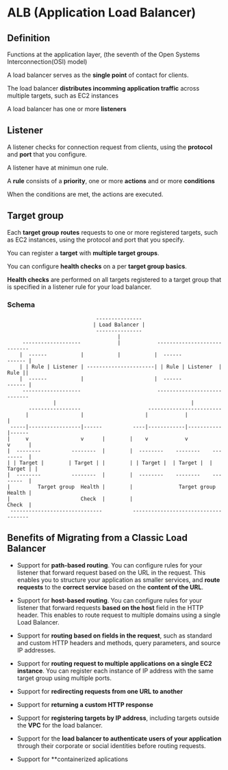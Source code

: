 # ALB (Application Load Balancer)

## Definition

Functions at the application layer, (the seventh of the Open Systems Interconnection(OSI) model)

A load balancer serves as the __single point__ of contact for clients.

The load balancer __distributes incomming application traffic__ across multiple targets, such as EC2 instances

A load balancer has one or more **listeners**

## Listener

A listener checks for connection request from clients, using the **protocol** and **port** that you configure.

A listener have at minimun one rule. 

A __rule__ consists of a __priority__, one or more **actions** and or more **conditions**

When the conditions are met, the actions are executed.

## Target group

Each __target group__ **routes** requests to one or more registered targets, such as EC2 instances, using the protocol and port that you specify.

You can register a __target__ with __multiple target groups__.

You can configure __health checks__ on a per __target group basics__.

__Health checks__ are performed on all targets registered to a target group that is specified in a listener rule for your load balancer.

### Schema

```
							 ---------------
							| Load Balancer |
							 ---------------
									|
	 -------------------			|			 ----------------------------
	|  ------			|			|			|  ------			  ------ |
	| | Rule | Listener | ----------------------| | Rule | Listener  | Rule ||
	|  ------			|						|  ------			  ------ |
	 -------------------						 ----------------------------
			   |										    |
	   -----------------					  ------------------------
	  |					|					 |			  |			  |
 -----|-----------------|------		 	 ----|------------|-----------|------
|	  v					v	   |	    |    v			  v	    	  v      |
|  --------			 --------  |	    |  --------	   --------	   --------  |
| | Target |		| Target | |	    | | Target |  | Target |  | Target | |
|  --------			 --------  |	    |  --------	   --------	   --------  |
|		  Target group	Health |		|				Target group  Health |
|						Check  |		|							  Check  |
 ------------------------------			 ------------------------------------
```

## Benefits of Migrating from a Classic Load Balancer

* Support for **path-based routing**. You can configure rules for your listener that forward request based on the URL in the request. This enables you to structure your application as smaller services, and __route requests__ to the __correct service__ based on the __content of the URL__.

* Support for **host-based routing**. You can configure rules for your listener that forward requests __based on the host__ field in the HTTP header. This enables to route request to multiple domains using a single Load Balancer.

* Support for **routing based on fields in the request**, such as standard and custom HTTP headers and methods, query parameters, and source IP addresses.

* Support for **routing request to multiple applications on a single EC2 instance**. You can register each instance of IP address with the same target group using multiple ports.

* Support for **redirecting requests from one URL to another**

* Support for **returning a custom HTTP response**

* Support for **registering targets by IP address**, including targets outside the __VPC__ for the load balancer.

* Support for the **load balancer to authenticate users of your application** through their corporate or social identities before routing requests.

* Support for **containerized aplications
